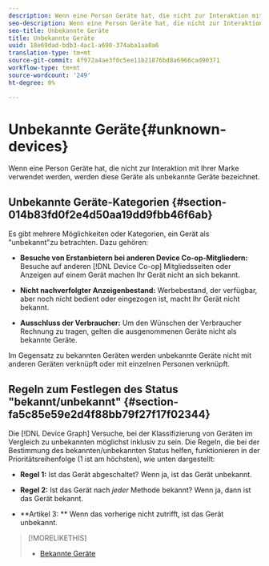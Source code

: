 ```yaml
---
description: Wenn eine Person Geräte hat, die nicht zur Interaktion mit Ihrer Marke verwendet werden, werden diese Geräte als unbekannte Geräte bezeichnet.
seo-description: Wenn eine Person Geräte hat, die nicht zur Interaktion mit Ihrer Marke verwendet werden, werden diese Geräte als unbekannte Geräte bezeichnet.
seo-title: Unbekannte Geräte
title: Unbekannte Geräte
uuid: 18e69dad-bdb3-4ac1-a690-374aba1aa0a6
translation-type: tm+mt
source-git-commit: 4f972a4ae3f0c5ee11b21876bd8a6966cad90371
workflow-type: tm+mt
source-wordcount: '249'
ht-degree: 0%

---
```



# Unbekannte Geräte{#unknown-devices}

Wenn eine Person Geräte hat, die nicht zur Interaktion mit Ihrer Marke verwendet werden, werden diese Geräte als unbekannte Geräte bezeichnet.

## Unbekannte Geräte-Kategorien {#section-014b83fd0f2e4d50aa19dd9fbb46f6ab}

Es gibt mehrere Möglichkeiten oder Kategorien, ein Gerät als &quot;unbekannt&quot;zu betrachten. Dazu gehören:

* **Besuche von Erstanbietern bei anderen Device Co-op-Mitgliedern:** Besuche auf anderen [!DNL Device Co-op] Mitgliedsseiten oder Anzeigen auf einem Gerät machen Ihr Gerät nicht an sich bekannt.

* **Nicht nachverfolgter Anzeigenbestand:** Werbebestand, der verfügbar, aber noch nicht bedient oder eingezogen ist, macht Ihr Gerät nicht bekannt.
* **Ausschluss der Verbraucher:** Um den Wünschen der Verbraucher Rechnung zu tragen, gelten die ausgenommenen Geräte nicht als bekannte Geräte.

Im Gegensatz zu bekannten Geräten werden unbekannte Geräte nicht mit anderen Geräten verknüpft oder mit einzelnen Personen verknüpft.

## Regeln zum Festlegen des Status &quot;bekannt/unbekannt&quot; {#section-fa5c85e59e2d4f88bb79f27f17f02344}

Die [!DNL Device Graph] Versuche, bei der Klassifizierung von Geräten im Vergleich zu unbekannten möglichst inklusiv zu sein. Die Regeln, die bei der Bestimmung des bekannten/unbekannten Status helfen, funktionieren in der Prioritätsreihenfolge (1 ist am höchsten), wie unten dargestellt:

* **Regel 1:** Ist das Gerät abgeschaltet? Wenn ja, ist das Gerät unbekannt.
* **Regel 2:** Ist das Gerät nach *jeder* Methode bekannt? Wenn ja, dann ist das Gerät bekannt.

* **Artikel 3: ** Wenn das vorherige nicht zutrifft, ist das Gerät unbekannt.

>[!MORELIKETHIS]
>
>* [Bekannte Geräte](../processes/known-device.md#concept-8e87c276819a48bfac5cef10b45216d1)

